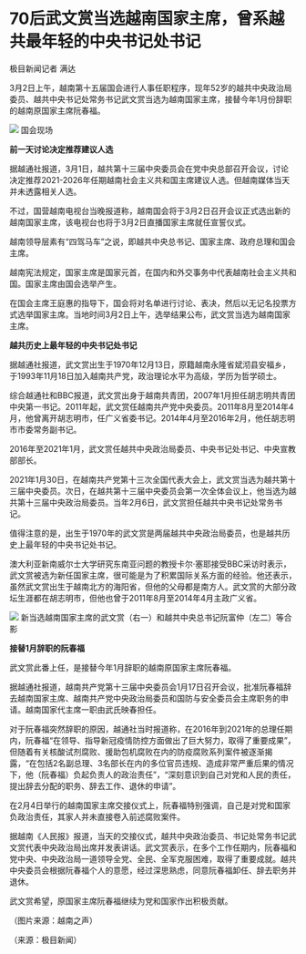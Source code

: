 # 70后武文赏当选越南国家主席，曾系越共最年轻的中央书记处书记

极目新闻记者 满达

3月2日上午，越南第十五届国会进行人事任职程序，现年52岁的越共中央政治局委员、越共中央书记处常务书记武文赏当选为越南国家主席，接替今年1月份辞职的越南原国家主席阮春福。

![](https://inews.gtimg.com/om_bt/OeV8VWtvOpyuUzsEGzbimkTaGhrDtq0HIOIidj6SJ-nMEAA/1000)
国会现场

**前一天讨论决定推荐建议人选**

据越通社报道，3月1日，越共第十三届中央委员会在党中央总部召开会议，讨论决定推荐2021-2026年任期越南社会主义共和国主席建议人选。但越南媒体当天并未透露相关人选。

不过，国营越南电视台当晚报道称，越南国会将于3月2日召开会议正式选出新的越南国家主席，该电视台也将于3月2日直播国家主席就任宣誓仪式。

越南领导层素有“四驾马车”之说，即越共中央总书记、国家主席、政府总理和国会主席。

越南宪法规定，国家主席是国家元首，在国内和外交事务中代表越南社会主义共和国。国家主席由国会选举产生。

在国会主席王庭惠的指导下，国会将对名单进行讨论、表决，然后以无记名投票方式选举国家主席。当地时间3月2日上午，选举结果公布，武文赏当选为越南国家主席。

**越共历史上最年轻的中央书记处书记**

据越通社报道，武文赏出生于1970年12月13日，原籍越南永隆省斌沏县安福乡，于1993年11月18日加入越南共产党，政治理论水平为高级，学历为哲学硕士。

综合越通社和BBC报道，武文赏出身于越南共青团，2007年1月担任胡志明共青团中央第一书记。2011年起，武文赏任越南共产党中央委员。2011年8月至2014年4月，他曾离开胡志明市，任广义省委书记。2014年4月至2016年2月，他任胡志明市市委常务副书记。

2016年至2021年1月，武文赏任越共中央政治局委员、中央书记处书记、中央宣教部部长。

2021年1月30日，在越南共产党第十三次全国代表大会上，武文赏当选为越共第十三届中央委员。次日，在越共第十三届中央委员会第一次全体会议上，他当选为越共第十三届中央政治局委员。当年2月6日，武文赏担任越共中央书记处常务书记。

值得注意的是，出生于1970年的武文赏是两届越共中央政治局委员，也是越共历史上最年轻的中央书记处书记。

澳大利亚新南威尔士大学研究东南亚问题的教授卡尔·塞耶接受BBC采访时表示，武文赏被选为新任国家主席，很可能是为了积累国际关系方面的经验。他还表示，虽然武文赏出生于越南北方的海阳省，但他的父母都是南方人。武文赏的大部分政坛生涯都在胡志明市，但他也曾于2011年8月至2014年4月主政广义省。

![](https://inews.gtimg.com/om_bt/O9evO8bD7O3YQ4bym8YLvrWnlNJwRcDvVomt0qtU50kx0AA/1000)
新当选越南国家主席的武文赏（右一）和越共中央总书记阮富仲（左二）等合影

**接替1月辞职的阮春福**

武文赏此番上任，是接替今年1月辞职的越南原国家主席阮春福。

据越通社报道，越南共产党第十三届中央委员会1月17日召开会议，批准阮春福辞去越南国家主席、越南共产党中央政治局委员和国防与安全委员会主席职务的申请。越南国家代主席一职由武氏映春担任。

对于阮春福突然辞职的原因，越通社当时报道称，在2016年到2021年的总理任期内，阮春福“在领导、指导新冠疫情防控方面做出了巨大努力，取得了重要成果”，但随着有关核酸试剂腐败、援助包机腐败在内的防疫腐败系列案件被逐渐揭露，“在包括2名副总理、3名部长在内的多位官员违规、造成非常严重后果的情况下，他（阮春福）负起负责人的政治责任”，“深刻意识到自己对党和人民的责任，提出辞去分配的职务、辞去工作、退休的申请”。

在2月4日举行的越南国家主席交接仪式上，阮春福特别强调，自己是对党和国家负政治责任，其家人并未直接卷入前述腐败案件。

据越南《人民报》报道，当天的交接仪式，越共中央政治委员、书记处常务书记武文赏代表中央政治局出席并发表讲话。武文赏表示，在多个工作任期内，阮春福和党中央、中央政治局一道领导全党、全民、全军克服困难，取得了重要成就。越共中央委员会根据阮春福个人的意愿，经过深思熟虑，同意阮春福卸任、辞去职务并退休。

武文赏希望，原国家主席阮春福继续为党和国家作出积极贡献。

（图片来源：越南之声）

（来源：极目新闻）


